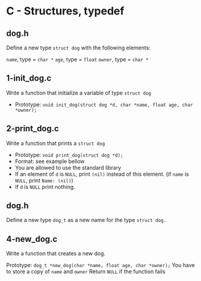 # C - Structures, typedef

## dog.h
Define a new type `struct dog` with the following elements:

`name`, type = `char *`
`age`, type = `float`
`owner`, type = `char *`

## 1-init_dog.c
Write a function that initialize a variable of type `struct dog`

* Prototype: `void init_dog(struct dog *d, char *name, float age, char *owner);`

## 2-print_dog.c
Write a function that prints a `struct dog`

* Prototype: `void print_dog(struct dog *d);`
* Format: see example bellow
* You are allowed to use the standard library
* If an element of `d` is `NULL`, print `(nil)` instead of this element. (if `name` is `NULL`, print `Name: (nil)`)
* If `d` is `NULL` print nothing.

## dog.h
Define a new type `dog_t` as a new name for the type `struct dog.`

## 4-new_dog.c
Write a function that creates a new dog.

Prototype: `dog_t *new_dog(char *name, float age, char *owner);`
You have to store a copy of `name` and `owner`
Return `NULL` if the function fails

## 
